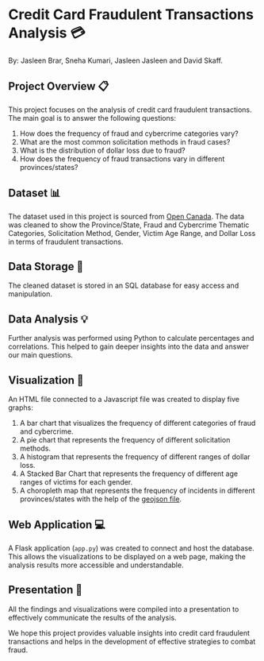 # Credit Card Fraudulent Transactions Analysis 💳

By: Jasleen Brar, Sneha Kumari, Jasleen Jasleen and David Skaff.

## Project Overview 📋

This project focuses on the analysis of credit card fraudulent transactions. The main goal is to answer the following questions:

1. How does the frequency of fraud and cybercrime categories vary?
2. What are the most common solicitation methods in fraud cases?
3. What is the distribution of dollar loss due to fraud?
4. How does the frequency of fraud transactions vary in different provinces/states?

## Dataset 📊

The dataset used in this project is sourced from [Open Canada](https://open.canada.ca/data/en/dataset/6a09c998-cddb-4a22-beff-4dca67ab892f/resource/43c67af5-e598-4a9b-a484-fe1cb5d775b5/view/34ecea5c-4912-49d6-bea3-7b9aead8f4bc). The data was cleaned to show the Province/State, Fraud and Cybercrime Thematic Categories, Solicitation Method, Gender, Victim Age Range, and Dollar Loss in terms of fraudulent transactions.

## Data Storage 📂

The cleaned dataset is stored in an SQL database for easy access and manipulation.

## Data Analysis 💡

Further analysis was performed using Python to calculate percentages and correlations. This helped to gain deeper insights into the data and answer our main questions.

## Visualization 🚀

An HTML file connected to a Javascript file was created to display five graphs:

1. A bar chart that visualizes the frequency of different categories of fraud and cybercrime.
2. A pie chart that represents the frequency of different solicitation methods.
3. A histogram that represents the frequency of different ranges of dollar loss.
4. A Stacked Bar Chart that represents the frequency of different age ranges of victims for each gender.
5. A choropleth map that represents the frequency of incidents in different provinces/states with the help of the [geojson file](https://cartographyvectors.com/map/116-canada-outline-with-provinces).

## Web Application 💻

A Flask application (`app.py`) was created to connect and host the database. This allows the visualizations to be displayed on a web page, making the analysis results more accessible and understandable.

## Presentation 🎉

All the findings and visualizations were compiled into a presentation to effectively communicate the results of the analysis.

We hope this project provides valuable insights into credit card fraudulent transactions and helps in the development of effective strategies to combat fraud.
